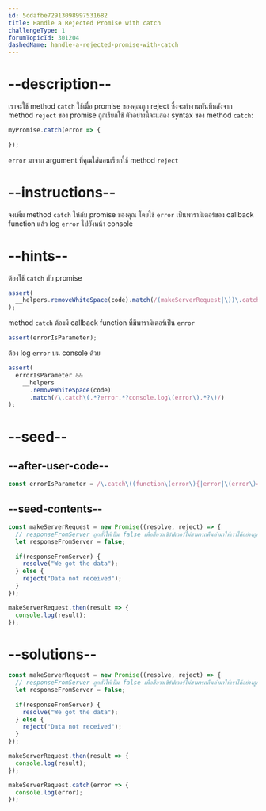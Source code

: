 ```yaml
---
id: 5cdafbe72913098997531682
title: Handle a Rejected Promise with catch
challengeType: 1
forumTopicId: 301204
dashedName: handle-a-rejected-promise-with-catch
---
```


# --description--

เราจะใช้ method `catch` ใช้เมื่อ promise ของคุณถูก reject ซึ่งจะทำงานทันทีหลังจาก method `reject` ของ promise ถูกเรียกใช้ 
ตัวอย่างนี้จะแสดง syntax ของ method `catch`:

```js
myPromise.catch(error => {
  
});
```

`error` มาจาก argument ที่คุณใส่ตอนเรียกใช้ method `reject`

# --instructions--

จงเพิ่ม method `catch` ให้กับ promise ของคุณ โดยใช้ `error` เป็นพารามิเตอร์ของ callback function แล้ว log `error` ไปยังหน้า console

# --hints--

ต้องใช้ `catch` กับ promise

```js
assert(
  __helpers.removeWhiteSpace(code).match(/(makeServerRequest|\))\.catch\(/g)
);
```

method `catch` ต้องมี callback function ที่มีพารามิเตอร์เป็น `error`

```js
assert(errorIsParameter);
```

ต้อง log `error` บน console ด้วย

```js
assert(
  errorIsParameter &&
    __helpers
      .removeWhiteSpace(code)
      .match(/\.catch\(.*?error.*?console.log\(error\).*?\)/)
);
```

# --seed--

## --after-user-code--

```js
const errorIsParameter = /\.catch\((function\(error\){|error|\(error\)=>)/.test(__helpers.removeWhiteSpace(code));
```

## --seed-contents--

```js
const makeServerRequest = new Promise((resolve, reject) => {
  // responseFromServer ถูกตั้งให้เป็น false เพื่อสื่อว่าเซิร์ฟเวอร์ไม่สามารถคืนค่ามาให้เราได้อย่างถูกต้อง
  let responseFromServer = false;
    
  if(responseFromServer) {
    resolve("We got the data");
  } else {  
    reject("Data not received");
  }
});

makeServerRequest.then(result => {
  console.log(result);
});
```

# --solutions--

```js
const makeServerRequest = new Promise((resolve, reject) => {
  // responseFromServer ถูกตั้งให้เป็น false เพื่อสื่อว่าเซิร์ฟเวอร์ไม่สามารถคืนค่ามาให้เราได้อย่างถูกต้อง
  let responseFromServer = false;
    
  if(responseFromServer) {
    resolve("We got the data");
  } else {  
    reject("Data not received");
  }
});

makeServerRequest.then(result => {
  console.log(result);
});

makeServerRequest.catch(error => {
  console.log(error);
});
```
